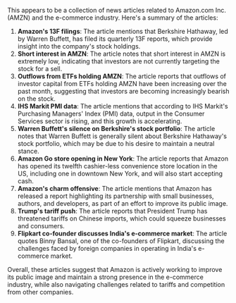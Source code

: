 This appears to be a collection of news articles related to Amazon.com Inc. (AMZN) and the e-commerce industry. Here's a summary of the articles:

1. **Amazon's 13F filings**: The article mentions that Berkshire Hathaway, led by Warren Buffett, has filed its quarterly 13F reports, which provide insight into the company's stock holdings.
2. **Short interest in AMZN**: The article notes that short interest in AMZN is extremely low, indicating that investors are not currently targeting the stock for a sell.
3. **Outflows from ETFs holding AMZN**: The article reports that outflows of investor capital from ETFs holding AMZN have been increasing over the past month, suggesting that investors are becoming increasingly bearish on the stock.
4. **IHS Markit PMI data**: The article mentions that according to IHS Markit's Purchasing Managers' Index (PMI) data, output in the Consumer Services sector is rising, and this growth is accelerating.
5. **Warren Buffett's silence on Berkshire's stock portfolio**: The article notes that Warren Buffett is generally silent about Berkshire Hathaway's stock portfolio, which may be due to his desire to maintain a neutral stance.
6. **Amazon Go store opening in New York**: The article reports that Amazon has opened its twelfth cashier-less convenience store location in the US, including one in downtown New York, and will also start accepting cash.
7. **Amazon's charm offensive**: The article mentions that Amazon has released a report highlighting its partnership with small businesses, authors, and developers, as part of an effort to improve its public image.
8. **Trump's tariff push**: The article reports that President Trump has threatened tariffs on Chinese imports, which could squeeze businesses and consumers.
9. **Flipkart co-founder discusses India's e-commerce market**: The article quotes Binny Bansal, one of the co-founders of Flipkart, discussing the challenges faced by foreign companies in operating in India's e-commerce market.

Overall, these articles suggest that Amazon is actively working to improve its public image and maintain a strong presence in the e-commerce industry, while also navigating challenges related to tariffs and competition from other companies.